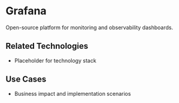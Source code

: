 # Grafana

Open-source platform for monitoring and observability dashboards.

## Related Technologies
- Placeholder for technology stack

## Use Cases
- Business impact and implementation scenarios

